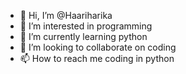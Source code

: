 - 👋 Hi, I’m @Haariharika
- 👀 I’m interested in programming
- 🌱 I’m currently learning python
- 💞️ I’m looking to collaborate on coding
- 📫 How to reach me coding in python

<!---
Haariharika/Haariharika is a ✨ special ✨ repository because its `README.md` (this file) appears on your GitHub profile.
You can click the Preview link to take a look at your changes.
--->
